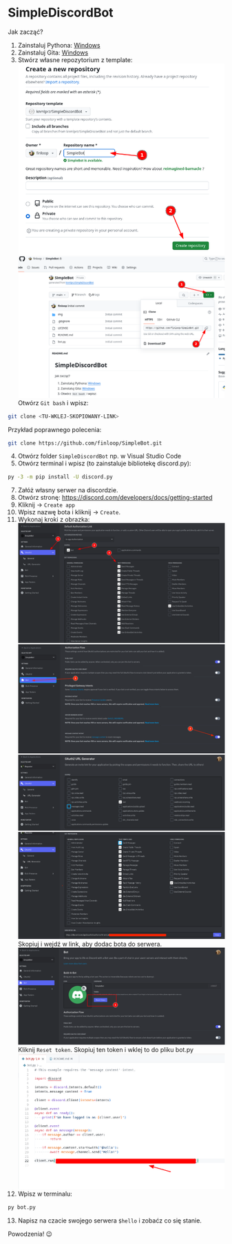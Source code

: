 # SimpleDiscordBot

Jak zacząć?

1. Zainstaluj Pythona: [Windows](https://www.python.org/ftp/python/3.11.6/python-3.11.6-amd64.exe)
2. Zainstaluj Gita: [Windows](https://github.com/git-for-windows/git/releases/download/v2.42.0.windows.2/Git-2.42.0.2-64-bit.exe)
3. Stwórz własne repozytorium z template:
![](img/repo-1.png)
![](img/repo-2.png)
Otwórz `Git bash` i wpisz:
```bash
git clone <TU-WKLEJ-SKOPIOWANY-LINK>
```
Przykład poprawnego polecenia:
```bash
git clone https://github.com/finloop/SimpleBot.git
```
4. Otwórz folder `SimpleDiscordBot` np. w Visual Studio Code
5. Otwórz terminal i wpisz (to zainstaluje bibliotekę discord.py):
```bash
py -3 -m pip install -U discord.py
```
7. Załóż własny serwer na discordzie.
8. Otwórz stronę: https://discord.com/developers/docs/getting-started
9. Kliknij -> `Create app`
10. Wpisz nazwę bota i kliknij -> `Create`.
11. Wykonaj kroki z obrazka:
![](img/scopes.png)
![](img/pgi.png)
![](img/oauth2-1.png)
![](img/oauth2-2.png)
Skopiuj i wejdź w link, aby dodac bota do serwera.
![](img/token.png)
Kliknij `Reset token`. Skopiuj ten token i wklej to do pliku bot.py
![](img/token-2.png)
12. Wpisz w terminalu:
```bash
py bot.py
```
13. Napisz na czacie swojego serwera `$hello` i zobaćz co się stanie.

Powodzenia! :wink: 